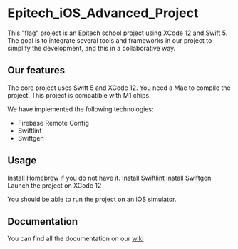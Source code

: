 # Epitech_iOS_Advanced_Project

This "flag" project is an Epitech school project using XCode 12 and Swift 5.
The goal is to integrate several tools and frameworks in our project to simplify the development, and this in a collaborative way.

## Our features

The core project uses Swift 5 and XCode 12. You need a Mac to compile the project.
This project is compatible with M1 chips.

We have implemented the following technologies:
* Firebase Remote Config
* Swiftlint
* Swiftgen

## Usage

Install [Homebrew](https://brew.sh/) if you do not have it.
Install [Swiftlint](https://github.com/Dev-Guillaume/Epitech_iOS_Advanced_Project/wiki/Swiftlint)
Install [Swiftgen](https://github.com/Dev-Guillaume/Epitech_iOS_Advanced_Project/wiki/Swiftgen)
Launch the project on XCode 12

You should be able to run the project on an iOS simulator.

## Documentation

You can find all the documentation on our [wiki](https://github.com/Dev-Guillaume/Epitech_iOS_Advanced_Project/wiki)

